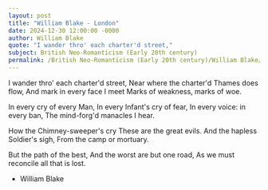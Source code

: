 ```yaml
---
layout: post
title: "William Blake - London"
date: 2024-12-30 12:00:00 -0000
author: William Blake
quote: "I wander thro' each charter'd street,"
subject: British Neo-Romanticism (Early 20th century)
permalink: /British Neo-Romanticism (Early 20th century)/William Blake/William Blake - London
---
```


I wander thro' each charter'd street,
Near where the charter'd Thames does flow,
And mark in every face I meet
Marks of weakness, marks of woe.

In every cry of every Man,
In every Infant's cry of fear,
In every voice: in every ban,
The mind-forg'd manacles I hear.

How the Chimney-sweeper's cry
   These are the great evils.
And the hapless Soldier's sigh,
   From the camp or mortuary.

But the path of the best,
   And the worst are but one road,
   As we must reconcile
   all that is lost.

- William Blake
